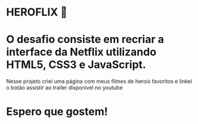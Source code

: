 # **HEROFLIX 🦸**

# O desafio consiste em recriar a interface da Netflix utilizando HTML5, CSS3 e JavaScript. 

Nesse projeto criei uma página com meus filmes de herois favoritos e linkei o botão assistir ao trailer disponivel no youtube

# Espero que gostem!
